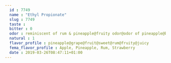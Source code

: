```yaml
---
  id : 7749
  name : "Ethyl Propionate"
  slug : 7749
  taste : 
  bitter : 0
  odor : reminiscent of rum & pineapple@fruity odor@odor of pineapple@butter- or rum-like
  natural : 1
  flavor_profile : pineapple@grape@fruit@sweet@rum@fruity@juicy
  fema_flavor_profile : Apple, Pineapple, Rum, Strawberry
  date : 2019-03-26T08:47:11+01:00
---
```



